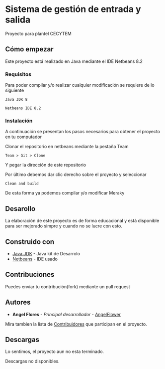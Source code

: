 # Sistema de gestión de entrada y salida

Proyecto para plantel CECYTEM

## Cómo empezar

Este proyecto está realizado en Java mediante el IDE Netbeans 8.2

### Requisitos

Para poder compilar y/o realizar cualquier modificación se requiere de lo siguiente

```
Java JDK 8
```
```
Netbeans IDE 8.2
```

### Instalación

A continuación se presentan los pasos necesarios para obtener el proyecto en tu computador

Clonar el repositorio en netbeans mediante la pestaña Team
```
Team > Git > Clone
```

Y pegar la dirección de este repositorio

Por último debemos dar clic derecho sobre el proyecto y seleccionar

```
Clean and build
```

De esta forma ya podemos compilar y/o modificar Meraky


## Desarollo

La elaboración de este proyecto es de forma educacional y está disponible para ser mejorado simpre y cuando no se lucre con esto.

## Construido con

* [Java JDK](https://www.oracle.com/technetwork/java/javase/downloads/jdk11-downloads-5066655.html) - Java kit de Desarrolo
* [Netbeans](https://netbeans.org/) - IDE usado

## Contribuciones

Puedes enviar tu contribución(fork) mediante un pull request

## Autores

* **Angel Flores** - *Principal desarrollador* - [AngelFlower](https://github.com/AngelFlower/)

Mira tambien la lista de [Contribuidores](https://github.com/AngelFlower/Meraky/contributors) que participan en el proyecto.

## Descargas

Lo sentimos, el proyecto aun no esta terminado.

Descargas no disponibles.
